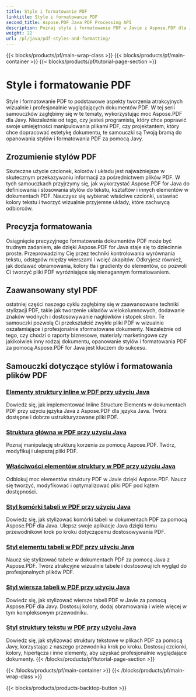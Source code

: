 ```yaml
---
title: Style i formatowanie PDF
linktitle: Style i formatowanie PDF
second_title: Aspose.PDF Java PDF Processing API
description: Poznaj style i formatowanie PDF w Javie z Aspose.PDF dla Javy. Opanuj estetykę i układ PDF, aby uzyskać oszałamiające dokumenty.
weight: 22
url: /pl/java/pdf-styles-and-formatting/
---
```


{{< blocks/products/pf/main-wrap-class >}}
{{< blocks/products/pf/main-container >}}
{{< blocks/products/pf/tutorial-page-section >}}

# Style i formatowanie PDF


Style i formatowanie PDF to podstawowe aspekty tworzenia atrakcyjnych wizualnie i profesjonalnie wyglądających dokumentów PDF. W tej serii samouczków zagłębimy się w te tematy, wykorzystując moc Aspose.PDF dla Javy. Niezależnie od tego, czy jesteś programistą, który chce poprawić swoje umiejętności manipulowania plikami PDF, czy projektantem, który chce dopracować estetykę dokumentu, te samouczki są Twoją bramą do opanowania stylów i formatowania PDF za pomocą Javy.

## Zrozumienie stylów PDF

Skuteczne użycie czcionek, kolorów i układu jest najważniejsze w skutecznym przekazywaniu informacji za pośrednictwem plików PDF. W tych samouczkach przyjrzymy się, jak wykorzystać Aspose.PDF for Java do definiowania i stosowania stylów do tekstu, kształtów i innych elementów w dokumentach PDF. Nauczysz się wybierać właściwe czcionki, ustawiać kolory tekstu i tworzyć wizualnie przyjemne układy, które zachwycą odbiorców.

## Precyzja formatowania

Osiągnięcie precyzyjnego formatowania dokumentów PDF może być trudnym zadaniem, ale dzięki Aspose.PDF for Java staje się to dziecinnie proste. Przeprowadzimy Cię przez techniki kontrolowania wyrównania tekstu, odstępów między wierszami i wcięć akapitów. Odkryjesz również, jak dodawać obramowania, kolory tła i gradienty do elementów, co pozwoli Ci tworzyć pliki PDF wyróżniające się nienagannym formatowaniem.

## Zaawansowany styl PDF

ostatniej części naszego cyklu zagłębimy się w zaawansowane techniki stylizacji PDF, takie jak tworzenie układów wielokolumnowych, dodawanie znaków wodnych i dostosowywanie nagłówków i stopek stron. Te samouczki pozwolą Ci przekształcić zwykłe pliki PDF w wizualnie oszałamiające i profesjonalnie sformatowane dokumenty. Niezależnie od tego, czy chodzi o raporty biznesowe, materiały marketingowe czy jakikolwiek inny rodzaj dokumentu, opanowanie stylów i formatowania PDF za pomocą Aspose.PDF for Java jest kluczem do sukcesu.

## Samouczki dotyczące stylów i formatowania plików PDF
### [Elementy struktury inline w PDF przy użyciu Java](./inline-structure-elements-in-pdf-using-java/)
Dowiedz się, jak implementować Inline Structure Elements w dokumentach PDF przy użyciu języka Java z Aspose.PDF dla języka Java. Twórz dostępne i dobrze ustrukturyzowane pliki PDF.
### [Struktura główna w PDF przy użyciu Java](./root-structure-in-pdf-using-java/)
Poznaj manipulację strukturą korzenia za pomocą Aspose.PDF. Twórz, modyfikuj i ulepszaj pliki PDF.
### [Właściwości elementów struktury w PDF przy użyciu Java](./structure-elements-properties-in-pdf-using-java/)
Odblokuj moc elementów struktury PDF w Javie dzięki Aspose.PDF. Naucz się tworzyć, modyfikować i optymalizować pliki PDF pod kątem dostępności.
### [Styl komórki tabeli w PDF przy użyciu Java](./style-table-cell-in-pdf-using-java/)
Dowiedz się, jak stylizować komórki tabeli w dokumentach PDF za pomocą Aspose.PDF dla Java. Ulepsz swoje aplikacje Java dzięki temu przewodnikowi krok po kroku dotyczącemu dostosowywania PDF.
### [Styl elementu tabeli w PDF przy użyciu Java](./style-table-element-in-pdf-using-java/)
Naucz się stylizować tabele w dokumentach PDF za pomocą Java z Aspose.PDF. Twórz atrakcyjne wizualnie tabele i dostosowuj ich wygląd do profesjonalnych plików PDF.
### [Styl wiersza tabeli w PDF przy użyciu Java](./style-table-row-in-pdf-using-java/)
Dowiedz się, jak stylizować wiersze tabeli PDF w Javie za pomocą Aspose.PDF dla Javy. Dostosuj kolory, dodaj obramowania i wiele więcej w tym kompleksowym przewodniku.
### [Styl struktury tekstu w PDF przy użyciu Java](./style-text-structure-in-pdf-using-java/)
Dowiedz się, jak stylizować struktury tekstowe w plikach PDF za pomocą Javy, korzystając z naszego przewodnika krok po kroku. Dostosuj czcionki, kolory, hiperłącza i inne elementy, aby uzyskać profesjonalnie wyglądające dokumenty.
{{< /blocks/products/pf/tutorial-page-section >}}

{{< /blocks/products/pf/main-container >}}
{{< /blocks/products/pf/main-wrap-class >}}

{{< blocks/products/products-backtop-button >}}

